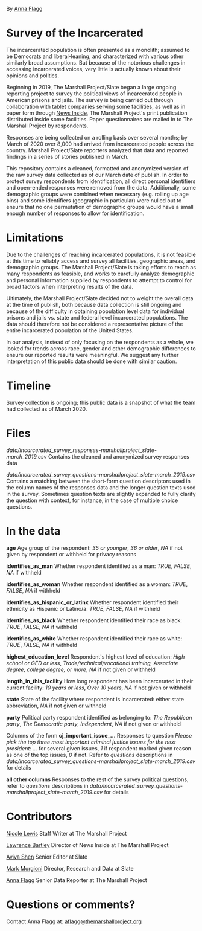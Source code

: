 By [Anna Flagg](https://www.themarshallproject.org/staff/anna-flagg)

# Survey of the Incarcerated
The incarcerated population is often presented as a monolith; assumed to be Democrats and liberal-leaning, and characterized with various other similarly broad assumptions. But because of the notorious challenges in accessing incarcerated voices, very little is actually known about their opinions and politics.

Beginning in 2019, The Marshall Project/Slate began a large ongoing reporting project to survey the political views of incarcerated people in American prisons and jails. The survey is being carried out through collaboration with tablet companies serving some facilities, as well as in paper form through [News Inside](https://www.themarshallproject.org/tag/news-inside), The Marshall Project's print publication distributed inside some facilities. Paper questionnaires are mailed in to The Marshall Project by respondents.

Responses are being collected on a rolling basis over several months; by March of 2020 over 8,000 had arrived from incarcerated people across the country. Marshall Project/Slate reporters analyzed that data and reported findings in a series of stories published in March. 

This repository contains a cleaned, formatted and anonymized version of the raw survey data collected as of our March date of publish. In order to protect survey respondents from identification, all direct personal identifiers and open-ended responses were removed from the data. Additionally, some demographic groups were combined when necessary (e.g. rolling up age bins) and some identifiers (geographic in particular) were nulled out to ensure that no one permutation of demographic groups would have a small enough number of responses to allow for identification.

# Limitations
Due to the challenges of reaching incarcerated populations, it is not feasible at this time to reliably access and survey all facilities, geographic areas, and demographic groups. The Marshall Project/Slate is taking efforts to reach as many respondents as feasible, and works to carefully analyze demographic and personal information supplied by respondents to attempt to control for broad factors when interpreting results of the data. 

Ultimately, the Marshall Project/Slate decided not to weight the overall data at the time of publish, both because data collection is still ongoing and because of the difficulty in obtaining population level data for individual prisons and jails vs. state and federal level incarcerated populations. The data should therefore not be considered a representative picture of the entire incarcerated population of the United States.

In our analysis, instead of only focusing on the respondents as a whole, we looked for trends across race, gender and other demographic differences to ensure our reported results were meaningful. We suggest any further interpretation of this public data should be done with similar caution. 

# Timeline
Survey collection is ongoing; this public data is a snapshot of what the team had collected as of March 2020.

# Files
*data/incarcerated_survey_responses-marshallproject_slate-march_2019.csv* Contains the cleaned and anonymized survey responses data

*data/incarcerated_survey_questions-marshallproject_slate-march_2019.csv* Contains a matching between the short-form question descriptors used in the column names of the responses data and the longer question texts used in the survey. Sometimes question texts are slightly expanded to fully clarify the question with context, for instance, in the case of multiple choice questions.

# In the data
**age** Age group of the respondent: *35 or younger*, *36 or older*, *NA* if not given by respondent or withheld for privacy reasons

**identifies_as_man** Whether respondent identified as a man: *TRUE*, *FALSE*, *NA* if withheld

**identifies_as_woman** Whether respondent identified as a woman: *TRUE*, *FALSE*, *NA* if withheld

**identifies_as_hispanic_or_latinx** Whether respondent identified their ethnicity as Hispanic or Latino/a: *TRUE*, *FALSE*, *NA* if withheld

**identifies_as_black** Whether respondent identified their race as black: *TRUE*, *FALSE*, *NA* if withheld

**identifies_as_white** Whether respondent identified their race as white: *TRUE*, *FALSE*, *NA* if withheld

**highest_education_level** Respondent's highest level of education: *High school or GED or less*, *Trade/technical/vocational training, Associate degree, college degree, or more*, *NA* if not given or withheld

**length_in_this_facility** How long respondent has been incarcerated in their current facility: *10 years or less*, *Over 10 years*, *NA* if not given or withheld

**state** State of the facility where respondent is incarcerated: either state abbreviation, *NA* if not given or withheld

**party** Political party respondent identified as belonging to: *The Republican party*, *The Democratic party*, *Independent*, *NA* if not given or withheld

Columns of the form **cj_important_issue_...** Responses to question *Please pick the top three most important criminal justice issues for the next president: ...* for several given issues, *1* if respondent marked given reason as one of the top issues, *0* if not. Refer to *questions* descriptions in *data/incarcerated_survey_questions-marshallproject_slate-march_2019.csv* for details

**all other columns** Responses to the rest of the survey political questions, refer to *questions* descriptions in *data/incarcerated_survey_questions-marshallproject_slate-march_2019.csv* for details

# Contributors
[Nicole Lewis](https://www.themarshallproject.org/staff/nicole-lewis) Staff Writer at The Marshall Project

[Lawrence Bartley](https://www.themarshallproject.org/staff/lawrence-bartley) Director of News Inside at The Marshall Project

[Aviva Shen](https://slate.com/author/aviva-shen) Senior Editor at Slate

[Mark Morgioni](https://slate.com/author/mark-morgioni) Director, Research and Data at Slate

[Anna Flagg](https://www.themarshallproject.org/staff/anna-flagg) Senior Data Reporter at The Marshall Project

# Questions or comments?
Contact Anna Flagg at: aflagg@themarshallproject.org
